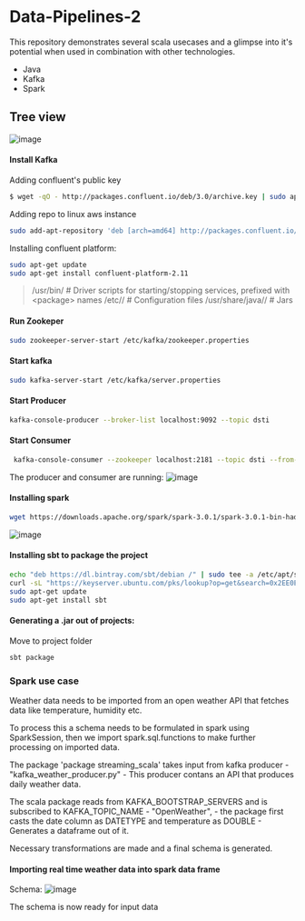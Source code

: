# Data-Pipelines-2
This repository demonstrates several scala usecases and a glimpse into it's potential when used in combination with other technologies.
- Java
- Kafka
- Spark

## Tree view
![image](https://user-images.githubusercontent.com/38083799/119356231-7ba5f980-bca6-11eb-9cbe-712fd60e2c32.png)

#### Install Kafka

Adding confluent's public key
```sh
$ wget -qO - http://packages.confluent.io/deb/3.0/archive.key | sudo apt-key add -
```

Adding repo to linux aws instance
```sh
sudo add-apt-repository 'deb [arch=amd64] http://packages.confluent.io/deb/3.0 stable main'
```
Installing confluent platform:
```sh
sudo apt-get update
sudo apt-get install confluent-platform-2.11
```
> /usr/bin/     # Driver scripts for starting/stopping services, prefixed with &lt;package&gt; names
> /etc/<package>/            # Configuration files
> /usr/share/java/<package>/ # Jars

#### Run Zookeper

```sh
sudo zookeeper-server-start /etc/kafka/zookeeper.properties
```

#### Start kafka
```sh
sudo kafka-server-start /etc/kafka/server.properties
```
#### Start Producer
```sh
kafka-console-producer --broker-list localhost:9092 --topic dsti
```



#### Start Consumer
```sh
 kafka-console-consumer --zookeeper localhost:2181 --topic dsti --from-beginning
```
The producer and consumer are running:
  ![image](https://user-images.githubusercontent.com/38083799/119328092-088b8b80-bc84-11eb-9f50-15c33348f2f0.png)

#### Installing spark
```sh
wget https://downloads.apache.org/spark/spark-3.0.1/spark-3.0.1-bin-hadoop2.7.tgz
```
  
  ![image](https://user-images.githubusercontent.com/38083799/119328173-1e994c00-bc84-11eb-9eae-6dac982c264c.png)

 
#### Installing sbt to package the project
```sh
echo "deb https://dl.bintray.com/sbt/debian /" | sudo tee -a /etc/apt/sources.list.d/sbt.list
curl -sL "https://keyserver.ubuntu.com/pks/lookup?op=get&search=0x2EE0EA64E40A89B84B2DF73499E82A75642AC823" | sudo apt-key add
sudo apt-get update
sudo apt-get install sbt 
```
 
#### Generating a .jar out of projects:
 Move to project folder
 ```sh
 sbt package
 ```

### Spark use case
 Weather data needs to be imported from an open weather API that fetches data like temperature, humidity etc.
 
 To process this a schema needs to be formulated in spark using SparkSession, then we import spark.sql.functions to make further processing on imported data. 
 
 The package 'package streaming_scala' takes input from kafka producer - "kafka_weather_producer.py" - This producer contans an API that produces daily weather data. 
 
 The scala package reads from KAFKA_BOOTSTRAP_SERVERS and is subscribed to KAFKA_TOPIC_NAME - "OpenWeather", - the package first casts the date column as DATETYPE and temperature as DOUBLE - Generates a dataframe out of it.
 
 Necessary transformations are made and a final schema is generated. 
 
#### Importing real time weather data into spark data frame
 Schema:
 ![image](https://user-images.githubusercontent.com/38083799/119366713-87e38400-bcb1-11eb-8670-381efda868b6.png)

 The schema is now ready for input data
